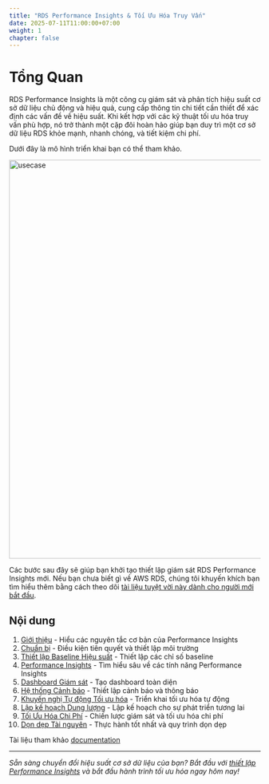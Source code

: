 ```yaml
---
title: "RDS Performance Insights & Tối Ưu Hóa Truy Vấn"
date: 2025-07-11T11:00:00+07:00
weight: 1
chapter: false
---
```


# Tổng Quan

RDS Performance Insights là một công cụ giám sát và phân tích hiệu suất cơ sở dữ liệu chủ động và hiệu quả, cung cấp thông tin chi tiết cần thiết để xác định các vấn đề về hiệu suất. Khi kết hợp với các kỹ thuật tối ưu hóa truy vấn phù hợp, nó trở thành một cặp đôi hoàn hảo giúp bạn duy trì một cơ sở dữ liệu RDS khỏe mạnh, nhanh chóng, và tiết kiệm chi phí.

Dưới đây là mô hình triển khai bạn có thể tham khảo.

<img src="/images/usecase.jpg" alt="usecase" width="800">

Các bước sau đây sẽ giúp bạn khởi tạo thiết lập giám sát RDS Performance Insights mới. Nếu bạn chưa biết gì về AWS RDS, chúng tôi khuyến khích bạn tìm hiểu thêm bằng cách theo dõi [tài liệu tuyệt vời này dành cho người mới bắt đầu](https://docs.aws.amazon.com/rds/).

## Nội dung
1. [Giới thiệu](introduction/) - Hiểu các nguyên tắc cơ bản của Performance Insights
2. [Chuẩn bị](preparation/) - Điều kiện tiên quyết và thiết lập môi trường
3. [Thiết lập Baseline Hiệu suất](performance-baseline/) - Thiết lập các chỉ số baseline
4. [Performance Insights](performance-insights/) - Tìm hiểu sâu về các tính năng Performance Insights
5. [Dashboard Giám sát](monitoring-dashboard/) - Tạo dashboard toàn diện
6. [Hệ thống Cảnh báo](alerting-system/) - Thiết lập cảnh báo và thông báo
7. [Khuyến nghị Tự động Tối ưu hóa](automated-tuning/) - Triển khai tối ưu hóa tự động
8. [Lập kế hoạch Dung lượng](capacity-planning/) - Lập kế hoạch cho sự phát triển tương lai
9. [Tối Ưu Hóa Chi Phí](cost-optimization/) - Chiến lược giám sát và tối ưu hóa chi phí
10. [Dọn dẹp Tài nguyên](best-practices/) - Thực hành tốt nhất và quy trình dọn dẹp

Tài liệu tham khảo [documentation](https://docs.aws.amazon.com/AmazonRDS/latest/UserGuide/USER_PerfInsights.html)

---

*Sẵn sàng chuyển đổi hiệu suất cơ sở dữ liệu của bạn? Bắt đầu với [thiết lập Performance Insights](performance-insights/) và bắt đầu hành trình tối ưu hóa ngay hôm nay!*
